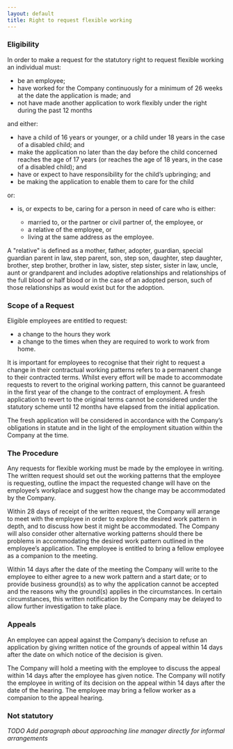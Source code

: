 ```yaml
---
layout: default
title: Right to request flexible working
---
```


### Eligibility

In order to make a request for the statutory right to request flexible working an individual must:

* be an employee;
* have worked for the Company continuously for a minimum of 26 weeks at the date the application is made; and
* not have made another application to work flexibly under the right during the past 12 months

and either:

* have a child of 16 years or younger, or a child under 18 years in the case of a disabled child; and
* make the application no later than the day before the child concerned reaches the age of 17 years (or reaches the age of 18 years, in the case of a disabled child); and
* have or expect to have responsibility for the child’s upbringing; and
* be making the application to enable them to care for the child

or:

* is, or expects to be, caring for a person in need of care who is either:

  * married to, or the partner or civil partner of, the employee, or
  * a relative of the employee, or
  * living at the same address as the employee.

A "relative" is defined as a mother, father, adopter, guardian, special guardian parent in law, step parent, son, step son, daughter, step daughter, brother, step brother, brother in law, sister, step sister, sister in law, uncle, aunt or grandparent and includes adoptive relationships and relationships of the full blood or half blood or in the case of an adopted person, such of those relationships as would exist but for the adoption.



### Scope of a Request

Eligible employees are entitled to request:

* a change to the hours they work
* a change to the times when they are required to work to work from home.

It is important for employees to recognise that their right to request a change in their contractual working patterns refers to a permanent change to their contracted terms.  Whilst every effort will be made to accommodate requests to revert to the original working pattern, this cannot be guaranteed in the first year of the change to the contract of employment.  A fresh application to revert to the original terms cannot be considered under the statutory scheme until 12 months have elapsed from the initial application.

The fresh application will be considered in accordance with the Company’s obligations in statute and in the light of the employment situation within the Company at the time.

### The Procedure

Any requests for flexible working must be made by the employee in writing. The written request should set out the working patterns that the employee is requesting, outline the impact the requested change will have on the employee’s workplace and suggest how the change may be accommodated by the Company.

Within 28 days of receipt of the written request, the Company will arrange to meet with the employee in order to explore the desired work pattern in depth, and to discuss how best it might be accommodated. The Company will also consider other alternative working patterns should there be problems in accommodating the desired work pattern outlined in the employee’s application. The employee is entitled to bring a fellow employee as a companion to the meeting.

Within 14 days after the date of the meeting the Company will write to the employee to either agree to a new work pattern and a start date; or to provide business ground(s) as to why the application cannot be accepted and the reasons why the ground(s) applies in the circumstances.  In certain circumstances, this written notification by the Company may be delayed to allow further investigation to take place.


### Appeals

An employee can appeal against the Company’s decision to refuse an application by giving written notice of the grounds of appeal within 14 days after the date on which notice of the decision is given.

The Company will hold a meeting with the employee to discuss the appeal within 14 days after the employee has given notice. The Company will notify the employee in writing of its decision on the appeal within 14 days after the date of the hearing. The employee may bring a fellow worker as a companion to the appeal hearing.

### Not statutory

_TODO Add paragraph about approaching line manager directly for informal arrangements_
